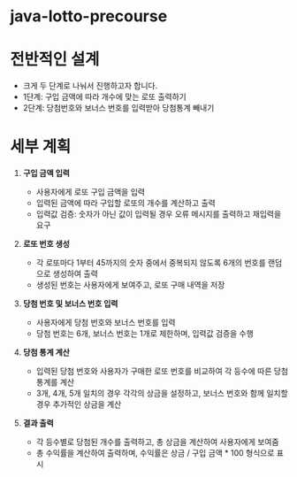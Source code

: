 # java-lotto-precourse

# 전반적인 설계
* 크게 두 단계로 나눠서 진행하고자 합니다.
* 1단계: 구입 금액에 따라 개수에 맞는 로또 출력하기
* 2단계: 당첨번호와 보너스 번호를 입력받아 당첨통계 빼내기

# 세부 계획
1. **구입 금액 입력**
    - 사용자에게 로또 구입 금액을 입력
    - 입력된 금액에 따라 구입할 로또의 개수를 계산하고 출력
    - 입력값 검증: 숫자가 아닌 값이 입력될 경우 오류 메시지를 출력하고 재입력을 요구

2. **로또 번호 생성**
    - 각 로또마다 1부터 45까지의 숫자 중에서 중복되지 않도록 6개의 번호를 랜덤으로 생성하여 출력
    - 생성된 번호는 사용자에게 보여주고, 로또 구매 내역을 저장

3. **당첨 번호 및 보너스 번호 입력**
    - 사용자에게 당첨 번호와 보너스 번호를 입력
    - 당첨 번호는 6개, 보너스 번호는 1개로 제한하며, 입력값 검증을 수행

4. **당첨 통계 계산**
    - 입력된 당첨 번호와 사용자가 구매한 로또 번호를 비교하여 각 등수에 따른 당첨 통계를 계산
    - 3개, 4개, 5개 일치의 경우 각각의 상금을 설정하고, 보너스 번호와 함께 일치할 경우 추가적인 상금을 계산

5. **결과 출력**
    - 각 등수별로 당첨된 개수를 출력하고, 총 상금을 계산하여 사용자에게 보여줌
    - 총 수익률을 계산하여 출력하며, 수익률은 상금 / 구입 금액 * 100 형식으로 표시